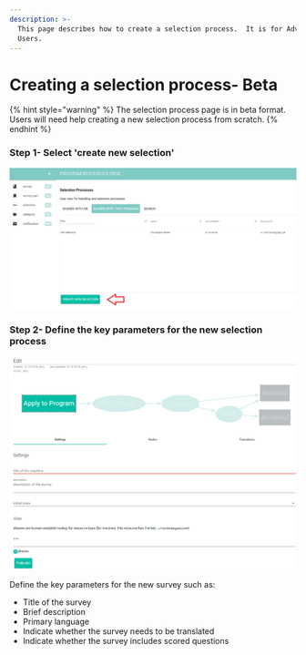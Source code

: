 ```yaml
---
description: >-
  This page describes how to create a selection process.  It is for Advanced
  Users.
---
```


# Creating a selection process- Beta

{% hint style="warning" %}
The selection process page is in beta format.  Users will need help creating a new selection process from scratch.
{% endhint %}

### Step 1- Select 'create new selection'

![](../../../../.gitbook/assets/image%20%2853%29.png)

### Step 2- Define the key parameters for the new selection process

![](../../../../.gitbook/assets/image%20%2817%29.png)

Define the key parameters for the new survey such as:

* Title of the survey
* Brief description
* Primary language
* Indicate whether the survey needs to be translated
* Indicate whether the survey includes scored questions

